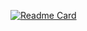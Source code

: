 [![Readme Card](https://github-readme-stats.vercel.app/api/pin/?username=Hussaryn&repo=github-readme-stats)](https://github.com/Hussaryn/github-readme-stats)
